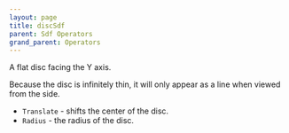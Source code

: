```yaml
---
layout: page
title: discSdf
parent: Sdf Operators
grand_parent: Operators
---
```


A flat disc facing the Y axis.

Because the disc is infinitely thin, it will only appear as a line when viewed from the side.

* `Translate` - shifts the center of the disc.
* `Radius` - the radius of the disc.
